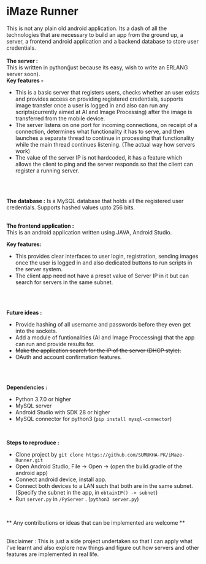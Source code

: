 # iMaze Runner

This is not any plain old android application. Its a dash of all the technologies that are necessary to build an app from the ground up, a server, a frontend android application and a backend database to store user credentials.
<br>
<br>
**The server :** 
<br>
This is written in python(just because its easy, wish to write an ERLANG server soon). 
<br>
**Key features -**
*  This is a basic server that registers users, checks whether an user exists and provides access on providing registered credentials, supports image transfer once a user is logged in and also can run any scripts(currently aimed at AI and Image Processing) after the image is transferred from the mobile device.
* The server listens on one port for incoming connections, on receipt of a connection, determines what functionality it has to serve, and then launches a separate thread to continue in processing that functionality while the main thread continues listening. (The actual way how servers work) 
* The value of the server IP is not hardcoded, it has a feature which allows the client to ping and the server responds so that the client can register a running server.
<br>
<br>

**The database :** Is a MySQL database that holds all the registered user credentials. Supports hashed values upto 256 bits. 
<br>
<br>

**The frontend application :** 
<br>
This is an android application written using JAVA, Android Studio.
<br>  

**Key features:**
* This provides clear interfaces to user login, registration, sending images once the user is logged in and also dedicated buttons to run scripts in the server system.
* The client app need not have a preset value of Server IP in it but can search for servers in the same subnet. 
<br>
<br>

**Future ideas :** <br>
* Provide hashing of all username and passwords before they even get into the sockets.
* Add a module of funtionalities (AI and Image Proccessing) that the app can run and provide results for.
* ~~Make the application search for the IP of the server (DHCP style).~~
* OAuth and account confirmation features.
<br>
<br>

**Dependencies :**<br>
* Python 3.7.0 or higher
* MySQL server
* Android Studio with SDK 28 or higher
* MySQL connector for python3 (```pip install mysql-connector```)
<br>

**Steps to reproduce :**<br>
* Clone project by ```git clone https://github.com/SUMUKHA-PK/iMaze-Runner.git```
* Open Android Studio, File -> Open -> (open the build.gradle of the android app)
* Connect android device, install app.
* Connect both devices to a LAN such that both are in the same subnet. (Specify the subnet in the app, in ```obtainIP() -> subnet```)
* Run ```server.py``` in ```/PyServer``` . (```python3 server.py```)
<br>

** Any contributions or ideas that can be implemented are welcome **
<br>
<br>

Disclaimer : This is just a side project undertaken so that I can apply what I've learnt and also explore new things and figure out how servers and other features are implemented in real life.
